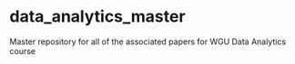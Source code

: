 # data_analytics_master
Master repository for all of the associated papers for WGU Data Analytics course
